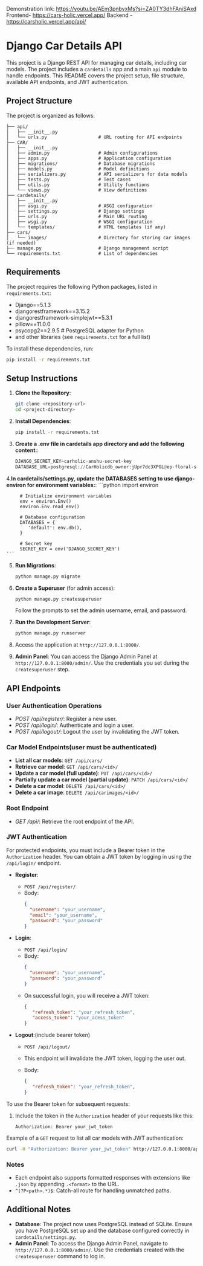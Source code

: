 Demonstration link: https://youtu.be/AEm3pnbyxMs?si=ZA0TY3dhFAniSAxd
Frontend- https://cars-holic.vercel.app/
Backend - https://carsholic.vercel.app/api/


# Django Car Details API

This project is a Django REST API for managing car details, including car models. The project includes a `cardetails` app and a main `api` module to handle endpoints. This README covers the project setup, file structure, available API endpoints, and JWT authentication.

## Project Structure

The project is organized as follows:

```
├── api/
│   ├── __init__.py
│   └── urls.py                   # URL routing for API endpoints
├── CAR/
│   ├── __init__.py
│   ├── admin.py                  # Admin configurations
│   ├── apps.py                   # Application configuration
│   ├── migrations/               # Database migrations
│   ├── models.py                 # Model definitions
│   ├── serializers.py            # API serializers for data models
│   ├── tests.py                  # Test cases
│   ├── utils.py                  # Utility functions
│   └── views.py                  # View definitions
├── cardetails/
│   ├── __init__.py
│   ├── asgi.py                   # ASGI configuration
│   ├── settings.py               # Django settings
│   ├── urls.py                   # Main URL routing
│   ├── wsgi.py                   # WSGI configuration
│   └── templates/                # HTML templates (if any)
├── cars/
│   └── images/                   # Directory for storing car images (if needed)
├── manage.py                     # Django management script
└── requirements.txt              # List of dependencies
```

## Requirements

The project requires the following Python packages, listed in `requirements.txt`:

- Django==5.1.3
- djangorestframework==3.15.2
- djangorestframework-simplejwt==5.3.1
- pillow==11.0.0
- psycopg2==2.9.5    # PostgreSQL adapter for Python
- and other libraries (see `requirements.txt` for a full list)

To install these dependencies, run:

```bash
pip install -r requirements.txt
```

## Setup Instructions

1. **Clone the Repository**:
   ```bash
   git clone <repository-url>
   cd <project-directory>
   ```

2. **Install Dependencies**:
   ```bash
   pip install -r requirements.txt
   ```

3. **Create a .env file in cardetails app directory and add the following content:**:

   

     ```python
    DJANGO_SECRET_KEY=carholic-anshu-secret-key
    DATABASE_URL=postgresql://CarHolicdb_owner:jUpr7dc3XPGL@ep-floral-surf-a1ti7dr4.ap-southeast-1.aws.neon.tech/CarHolicdb?sslmode=require
     ```

     
4.**In cardetails/settings.py, update the DATABASES setting to use django-environ for environment variables:**:
     ```python
            import environ

         # Initialize environment variables
         env = environ.Env()
         environ.Env.read_env()

         # Database configuration
         DATABASES = {
            'default': env.db(),
         }

         # Secret key
         SECRET_KEY = env('DJANGO_SECRET_KEY')
    ```
               
5. **Run Migrations**:
   ```bash
   python manage.py migrate
   ```

6. **Create a Superuser** (for admin access):
   ```bash
   python manage.py createsuperuser
   ```

   Follow the prompts to set the admin username, email, and password.

7. **Run the Development Server**:
   ```bash
   python manage.py runserver
   ```

8. Access the application at `http://127.0.0.1:8000/`.

9. **Admin Panel**: You can access the Django Admin Panel at `http://127.0.0.1:8000/admin/`. Use the credentials you set during the `createsuperuser` step.



## API Endpoints



### User Authentication Operations

- *POST /api/register/*: Register a new user.
- *POST /api/login/*: Authenticate and login a user.
- *POST /api/logout/*: Logout the user by invalidating the JWT token.

### Car Model Endpoints(user must be authenticated)

- **List all car models**: `GET /api/cars/`
- **Retrieve car model**: `GET /api/cars/<id>/`
- **Update a car model (full update)**: `PUT /api/cars/<id>/`
- **Partially update a car model (partial update)**: `PATCH /api/cars/<id>/`
- **Delete a car model**: `DELETE /api/cars/<id>/`
- **Delete a car image**: `DELETE /api/carimages/<id>/`


### Root Endpoint

- *GET /api/*: Retrieve the root endpoint of the API.

### JWT Authentication

For protected endpoints, you must include a Bearer token in the `Authorization` header. You can obtain a JWT token by logging in using the `/api/login/` endpoint.

- **Register**: 
  - `POST /api/register/`
  - Body:
    ```json
    {
      "username": "your_username",
      "email": "your_username",
      "password": "your_password"
    }
    ```

- **Login**: 
  - `POST /api/login/`
  - Body:
    ```json
    {
      "username": "your_username",
      "password": "your_password"
    }
    ```
  - On successful login, you will receive a JWT token:
    ```json
    {
       "refresh_token": "your_refresh_token",
       "access_token": "your_acess_token"
    }
    ```

- **Logout**:(include bearer token)
  - `POST /api/logout/`
  - This endpoint will invalidate the JWT token, logging the user out.

  - Body:
    ```json
    {
       "refresh_token": "your_refresh_token",
    }
    ```
   

To use the Bearer token for subsequent requests:

1. Include the token in the `Authorization` header of your requests like this:
   ```
   Authorization: Bearer your_jwt_token
   ```

Example of a `GET` request to list all car models with JWT authentication:

```bash
curl -H "Authorization: Bearer your_jwt_token" http://127.0.0.1:8000/api/cars/
```

### Notes

- Each endpoint also supports formatted responses with extensions like `.json` by appending `.<format>` to the URL.
- `^(?P<path>.*)$`: Catch-all route for handling unmatched paths.

## Additional Notes

- **Database**: The project now uses PostgreSQL instead of SQLite. Ensure you have PostgreSQL set up and the database configured correctly in `cardetails/settings.py`.
- **Admin Panel**: To access the Django Admin Panel, navigate to `http://127.0.0.1:8000/admin/`. Use the credentials created with the `createsuperuser` command to log in.


